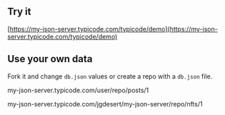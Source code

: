 ## Try it

[https://my-json-server.typicode.com/typicode/demo](https://my-json-server.typicode.com/typicode/demo)

## Use your own data

Fork it and change `db.json` values or create a repo with a `db.json` file.

my-json-server.typicode.com/user/repo/posts/1

my-json-server.typicode.com/jgdesert/my-json-server/repo/nfts/1
